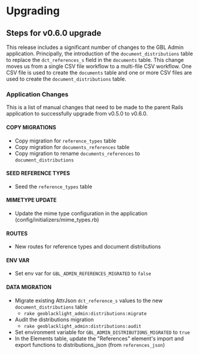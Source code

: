 # Upgrading

## Steps for v0.6.0 upgrade

This release includes a significant number of changes to the GBL Admin application. Principally, the introduction of the `document_distributions` table to replace the `dct_references_s` field in the `documents` table. This change moves us from a single CSV file workflow to a multi-file CSV workflow. One CSV file is used to create the `documents` table and one or more CSV files are used to create the `document_distributions` table.

### Application Changes

This is a list of manual changes that need to be made to the parent Rails application to successfully upgrade from v0.5.0 to v0.6.0.

#### COPY MIGRATIONS

* Copy migration for `reference_types` table
* Copy migration for `documents_references` table
* Copy migration to rename `documents_references` to `document_distributions`

#### SEED REFERENCE TYPES

* Seed the `reference_types` table

#### MIMETYPE UPDATE

* Update the mime type configuration in the application (config/initializers/mime_types.rb)

#### ROUTES

* New routes for reference types and document distributions

#### ENV VAR

* Set env var for `GBL_ADMIN_REFERENCES_MIGRATED` to `false`

#### DATA MIGRATION

* Migrate existing AttrJson `dct_reference_s` values to the new `document_distributions` table
  * `rake geoblacklight_admin:distributions:migrate`
* Audit the distributions migration
  * `rake geoblacklight_admin:distributions:audit`
* Set environment variable for `GBL_ADMIN_DISTRIBUTIONS_MIGRATED` to `true`
* In the Elements table, update the "References" element's import and export functions to distributions_json (from `references_json`)